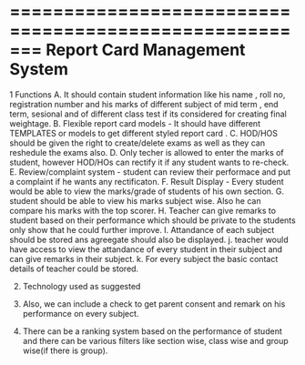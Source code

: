 =======================================================
        Report Card Management System
======================================================


1 Functions
    A. It should contain student information like his name , roll no, registration number and his marks of different        subject of mid term , end term, sesional and of different class test if its considered for creating final weightage.
    B. Flexible report card models - It should have different TEMPLATES or models to get different styled report card .
    C. HOD/HOS should be given the right to create/delete exams as well as they can reshedule the exams also.
    D. Only techer is allowed to enter the marks of student, however HOD/HOs can rectify it if any student wants to          re-check.
    E. Review/complaint system - student can review their performace and put a complaint if he wants any rectificaton.
    F. Result Display - Every student would be able to view the marks/grade of students of his own section.
    G. student should be able to view his marks subject wise. Also he can compare his marks with the top scorer.
    H. Teacher can give remarks to student based on their performance which should be private to the students only show      that he could further improve.
    I. Attandance of each subject should be stored ans agreegate should also be displayed.
    j. teacher would have access to view the attandance of every student in their subject and can give remarks in their      subject.
    k. For every subject the basic contact details of teacher could be stored.


2. Technology used as suggested

3. Also, we can include a check to get parent consent and remark on his performance on every subject.

4. There can be a ranking system based on the performance of student and there can be various filters like section wise, 
   class wise and group wise(if there is group).
